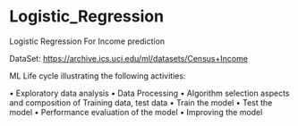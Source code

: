 # Logistic_Regression
Logistic Regression For Income prediction

DataSet: https://archive.ics.uci.edu/ml/datasets/Census+Income

ML Life cycle illustrating the following activities:

•	Exploratory data analysis
•	Data Processing
•	Algorithm selection aspects and composition of Training data, test data 
•	Train the model 
•	Test the model
•	Performance evaluation of the model
•	Improving the model
